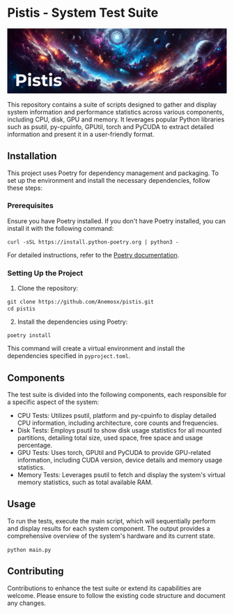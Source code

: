 # Pistis - System Test Suite

![pistis_banner](pistis_banner.png)

This repository contains a suite of scripts designed to gather and display system information and performance statistics across various components, including CPU, disk, GPU and memory. It leverages popular Python libraries such as psutil, py-cpuinfo, GPUtil, torch and PyCUDA to extract detailed information and present it in a user-friendly format.

## Installation

This project uses Poetry for dependency management and packaging. To set up the environment and install the necessary dependencies, follow these steps:

### Prerequisites

Ensure you have Poetry installed. If you don't have Poetry installed, you can install it with the following command:
```
curl -sSL https://install.python-poetry.org | python3 -
```

For detailed instructions, refer to the [Poetry documentation](https://python-poetry.org/docs/).

### Setting Up the Project

1. Clone the repository:
```
git clone https://github.com/Anemosx/pistis.git
cd pistis
```

2. Install the dependencies using Poetry:

```
poetry install
```

This command will create a virtual environment and install the dependencies specified in `pyproject.toml`.


## Components

The test suite is divided into the following components, each responsible for a specific aspect of the system:

- CPU Tests: Utilizes psutil, platform and py-cpuinfo to display detailed CPU information, including architecture, core counts and frequencies.
- Disk Tests: Employs psutil to show disk usage statistics for all mounted partitions, detailing total size, used space, free space and usage percentage.
- GPU Tests: Uses torch, GPUtil and PyCUDA to provide GPU-related information, including CUDA version, device details and memory usage statistics.
- Memory Tests: Leverages psutil to fetch and display the system's virtual memory statistics, such as total available RAM.

## Usage

To run the tests, execute the main script, which will sequentially perform and display results for each system component. The output provides a comprehensive overview of the system's hardware and its current state.

`python main.py`

## Contributing

Contributions to enhance the test suite or extend its capabilities are welcome. Please ensure to follow the existing code structure and document any changes.
